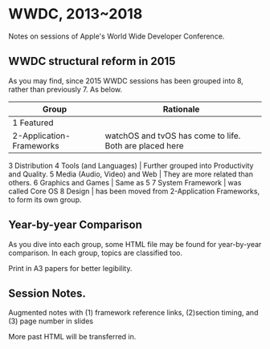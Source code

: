 # WWDC, 2013~2018

Notes on sessions of Apple's World Wide Developer Conference.



## WWDC structural reform in 2015

As you may find, since 2015 WWDC sessions has been grouped into 8, rather than previously 7. As below.

Group|Rationale
--|--
1 Featured |
2-Application-Frameworks | watchOS and tvOS has come to life. Both are placed here
3 Distribution
4 Tools (and Languages) | Further grouped into Productivity and Quality.
5 Media (Audio, Video) and Web | They are more related than others.
6 Graphics and Games | Same as 5
7 System Framework | was called Core OS
8 Design | has been moved from 2-Application Frameworks, to form its own group.

## Year-by-year Comparison

As you dive into each group, some HTML file may be found for year-by-year comparison. In each group, topics are classified too.

Print in A3 papers for better legibility.

## Session Notes.

Augmented notes with (1) framework reference links, (2)section timing, and (3) page number in slides

More past HTML will be transferred in.
